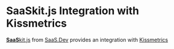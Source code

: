
# **SaaS**kit.js Integration with Kissmetrics

[**SaaS**kit.js](https://saaskit.js.org) from [SaaS.Dev](https://saas.dev) provides an integration with [Kissmetrics](https://saaskit.js.org/integrations/kissmetrics)
